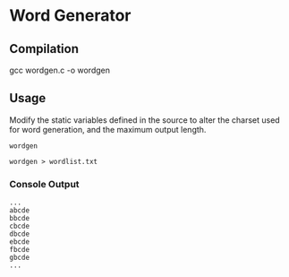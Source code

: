 # Word Generator


## Compilation
gcc wordgen.c -o wordgen


## Usage
Modify the static variables defined in the source to alter the charset used for word generation, and the maximum output length.

```
wordgen

wordgen > wordlist.txt
```

### Console Output
```
...
abcde
bbcde
cbcde
dbcde
ebcde
fbcde
gbcde
...
```

